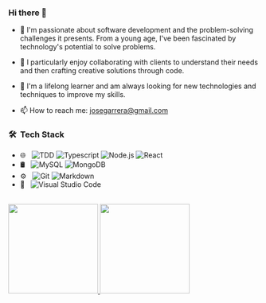 ### Hi there 👋



- 💬 I'm passionate about software development and the problem-solving challenges it presents. From a young age, I've been fascinated by technology's potential to solve problems.

- 💬 I particularly enjoy collaborating with clients to understand their needs and then crafting creative solutions through code.

- 💬 I'm a lifelong learner and am always looking for new technologies and techniques to improve my skills.
  
- 📫 How to reach me: josegarrera@gmail.com


<h3> 🛠 &nbsp;Tech Stack</h3>

- 🌐 &nbsp;
  ![TDD](https://img.shields.io/badge/-TDD-333333?style=flat&logo=tdd)
  ![Typescript](https://img.shields.io/badge/-Typescript-333333?style=flat&logo=typescript)
  ![Node.js](https://img.shields.io/badge/-Node.js-333333?style=flat&logo=node.js)
  ![React](https://img.shields.io/badge/-React-333333?style=flat&logo=react)
- 🛢 &nbsp;
  ![MySQL](https://img.shields.io/badge/-MySQL-333333?style=flat&logo=mysql)
  ![MongoDB](https://img.shields.io/badge/-MongoDB-333333?style=flat&logo=mongodb)
- ⚙️ &nbsp;
  ![Git](https://img.shields.io/badge/-Git-333333?style=flat&logo=git)
  ![Markdown](https://img.shields.io/badge/-Markdown-333333?style=flat&logo=markdown)
- 🔧 &nbsp;
  ![Visual Studio Code](https://img.shields.io/badge/-Visual%20Studio%20Code-333333?style=flat&logo=visual-studio-code&logoColor=007ACC)

<br>
<a href="https://github.com/josegarrera">
  <img height="180em" src="https://github-readme-stats.vercel.app/api?username=josegarrera&theme=buefy&show_icons=true" />
  <img height="180em" src="https://github-readme-stats.vercel.app/api/top-langs/?username=josegarrera&theme=buefy&layout=compact" />
</a>

